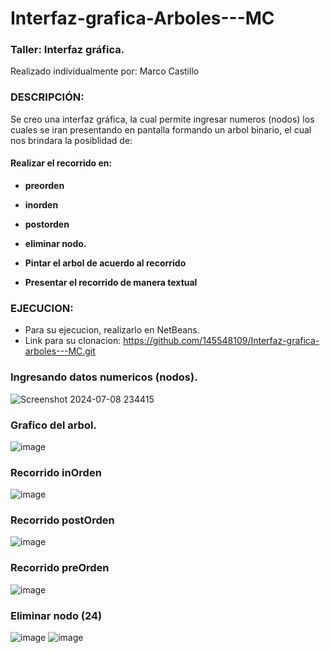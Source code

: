 # Interfaz-grafica-Arboles---MC
### Taller: Interfaz gráfica.

Realizado individualmente por: Marco Castillo

### DESCRIPCIÓN:

Se creo una interfaz gráfica, la cual permite ingresar numeros (nodos) los cuales se iran presentando en pantalla formando un arbol binario, el cual nos brindara la posiblidad de:
#### Realizar el recorrido en:
- **preorden**
- **inorden**
- **postorden**

- **eliminar nodo.**
- **Pintar el arbol de acuerdo al recorrido**
- **Presentar el recorrido de manera textual**


### EJECUCION: 
- Para su ejecucion, realizarlo en NetBeans.
- Link para su clonacion: https://github.com/145548109/Interfaz-grafica-arboles---MC.git

### Ingresando datos numericos (nodos).
![Screenshot 2024-07-08 234415](https://github.com/145548109/Interfaz-grafica-arboles---MC/assets/166523628/1ac9885d-d7f8-410b-a429-e669124d2943)

### Grafico del arbol.
![image](https://github.com/145548109/Interfaz-grafica-arboles---MC/assets/166523628/c8419e22-3e0c-4a7a-a159-b735a0ecbc74)

### Recorrido inOrden
![image](https://github.com/145548109/Interfaz-grafica-arboles---MC/assets/166523628/ceea7f34-3ded-4e0c-9c9f-b7b5bc93bb22)

### Recorrido postOrden
![image](https://github.com/145548109/Interfaz-grafica-arboles---MC/assets/166523628/bbc7924f-2f0f-4f15-88b9-b6f56a344d4c)

### Recorrido preOrden
![image](https://github.com/145548109/Interfaz-grafica-arboles---MC/assets/166523628/86c34dca-97d3-41d0-af71-bef1a9c035dd)

### Eliminar nodo (24)
![image](https://github.com/145548109/Interfaz-grafica-arboles---MC/assets/166523628/7915c8ad-a3e8-4f88-85fd-119b847ac6e4)
![image](https://github.com/145548109/Interfaz-grafica-arboles---MC/assets/166523628/fc068093-f03c-4cd5-b26d-4724f00afba3)
